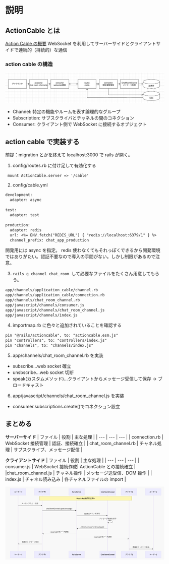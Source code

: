 # 説明

## ActionCable とは

[Action Cable の概要](https://railsguides.jp/action_cable_overview.html)
WebSocket を利用してサーバーサイドとクライアントサイドで連続的（持続的）な通信

### action cable の構造

![image1](demo/actioncable1.png)

- Channel: 特定の機能やルームを表す論理的なグループ
- Subscription: サブスクライバとチャネルの間のコネクション
- Consumer: クライアント側で WebSocket に接続するオブジェクト

## action cable で実装する

前提：migration とかを終えて localhost:3000 で rails が開く。

1. config/routes.rb に付け足して有効化する

```
 mount ActionCable.server => '/cable'
```

2. config/cable.yml

```
development:
  adapter: async

test:
  adapter: test

production:
  adapter: redis
  url: <%= ENV.fetch("REDIS_URL") { "redis://localhost:6379/1" } %>
  channel_prefix: chat_app_production
```

開発用には async を指定。
redis 使わなくてもそれっぽくできるから開発環境ではありがたい。認証不要なので導入の手間がない。しかし制限があるので注意。

3. `rails g channel chat_room `して必要なファイルをたくさん用意してもらう。

```
app/channels/application_cable/channel.rb
app/channels/application_cable/connection.rb
app/channels/chat_room_channel.rb
app/javascript/channels/consumer.js
app/javascript/channels/chat_room_channel.js
app/javascript/channels/index.js
```

4. importmap.rb に色々と追加されていることを確認する

```
pin "@rails/actioncable", to: "actioncable.esm.js"
pin "controllers", to: "controllers/index.js"
pin "channels", to: "channels/index.js"
```

5. app/channels/chat_room_channel.rb を実装

- subscribe...web socket 確立
- unsbscribe...web socket 切断
- speak(カスタムメソッド)...クライアントからメッセージ受信して保存 → ブロードキャスト

6. app/javascript/channels/chat_room_channel.js を実装

- consumer.subscriptions.create()でコネクション設立

## まとめる

**サーバーサイド**
| ファイル | 役割 | 主な処理 |
| --- | --- | --- |
| connection.rb | WebSocket 接続管理 | 認証、接続確立 |
| chat_room_channel.rb | チャネル処理 | サブスクライブ、メッセージ配信 |

**クライアントサイド**
| ファイル | 役割 | 主な処理 |
| --- | --- | --- |
| consumer.js | WebSocket 接続作成| ActionCable との接続確立 |
|chat_room_channel.js | チャネル操作 | メッセージ送受信、DOM 操作 |
| index.js | チャネル読み込み | 各チャネルファイルの import |

![image2](demo/actioncable2.png)
